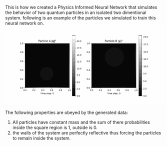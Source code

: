 This is how we created a Physics Informed Neural Network that simulates the behavior of two quantum particles in an isolated two dimentional system.
<break>
following is an example of the particles we simulated to train this neural network on.
![Quantum Particles Simulation](quantum_particles.gif)

The following properties are obeyed by the generated data:
1. All particles have constant mass and the sum of there probabilities inside the square region is 1, outside is 0.
2. the walls of the system are perfectly reflective thus forcing the particles to remain inside the system.
